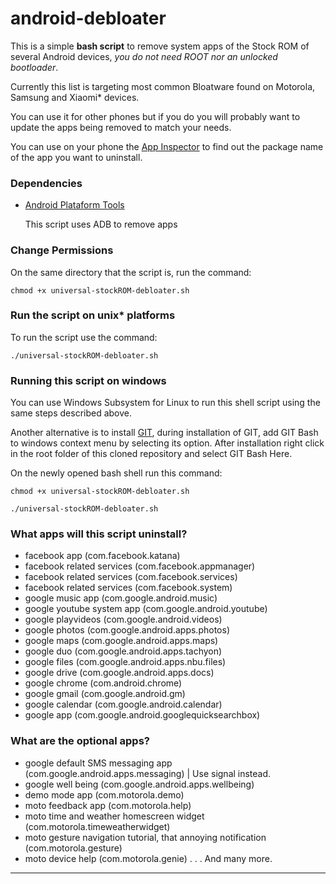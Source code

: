# android-debloater
This is a simple **bash script** to remove system apps of the Stock ROM of several Android devices, *you do not need ROOT nor an unlocked bootloader*.

Currently this list is targeting most common Bloatware found on Motorola, Samsung and Xiaomi* devices.

You can use it for other phones but if you do you will probably want to update the apps being removed to match your needs.

You can use on your phone the [App Inspector](https://play.google.com/store/apps/details?id=com.ubqsoft.sec01) to find out the package name of the app you want to uninstall.

### Dependencies
* [Android Plataform Tools](https://developer.android.com/studio/releases/platform-tools)

    This script uses ADB to remove apps

### Change Permissions
On the same directory that the script is, run the command:

`chmod +x universal-stockROM-debloater.sh`

### Run the script on unix* platforms
To run the script use the command:

`./universal-stockROM-debloater.sh`

### Running this script on windows
You can use Windows Subsystem for Linux to run this shell script using the same steps described above.

Another alternative is to install [GIT](https://git-scm.com/download/win), during installation of GIT, add GIT Bash to windows context menu by selecting its option. After installation right click in the root folder of this cloned repository and select GIT Bash Here.

On the newly opened bash shell run this command:

`chmod +x universal-stockROM-debloater.sh`

`./universal-stockROM-debloater.sh`

### What apps will this script uninstall?
* facebook app (com.facebook.katana)
* facebook related services (com.facebook.appmanager)
* facebook related services (com.facebook.services) 
* facebook related services (com.facebook.system)
* google music app (com.google.android.music) 
* google youtube system app (com.google.android.youtube)
* google playvideos (com.google.android.videos)
* google photos (com.google.android.apps.photos)
* google maps (com.google.android.apps.maps) 
* google duo (com.google.android.apps.tachyon)
* google files (com.google.android.apps.nbu.files)
* google drive (com.google.android.apps.docs)
* google chrome (com.android.chrome)
* google gmail (com.google.android.gm)
* google calendar (com.google.android.calendar)
* google app (com.google.android.googlequicksearchbox)

### What are the optional apps?
* google default SMS messaging app (com.google.android.apps.messaging) | Use signal instead.
* google well being (com.google.android.apps.wellbeing)
* demo mode app (com.motorola.demo)
* moto feedback app (com.motorola.help)
* moto time and weather homescreen widget (com.motorola.timeweatherwidget)
* moto gesture navigation tutorial, that annoying notification (com.motorola.gesture)
* moto device help (com.motorola.genie)
.
.
.
And many more.

---

